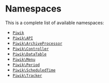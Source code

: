 Namespaces
==========

This is a complete list of available namespaces:

- [`Piwik`](Piwik)
- [`Piwik\API`](Piwik/API)
- [`Piwik\ArchiveProcessor`](Piwik/ArchiveProcessor)
- [`Piwik\Controller`](Piwik/Controller)
- [`Piwik\DataTable`](Piwik/DataTable)
- [`Piwik\Menu`](Piwik/Menu)
- [`Piwik\Period`](Piwik/Period)
- [`Piwik\ScheduledTime`](Piwik/ScheduledTime)
- [`Piwik\Tracker`](Piwik/Tracker)
